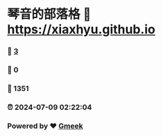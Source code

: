 # 琴音的部落格 :link: https://xiaxhyu.github.io 
### :page_facing_up: [3](https://xiaxhyu.github.io/tag.html) 
### :speech_balloon: 0 
### :hibiscus: 1351 
### :alarm_clock: 2024-07-09 02:22:04 
### Powered by :heart: [Gmeek](https://github.com/Meekdai/Gmeek)
